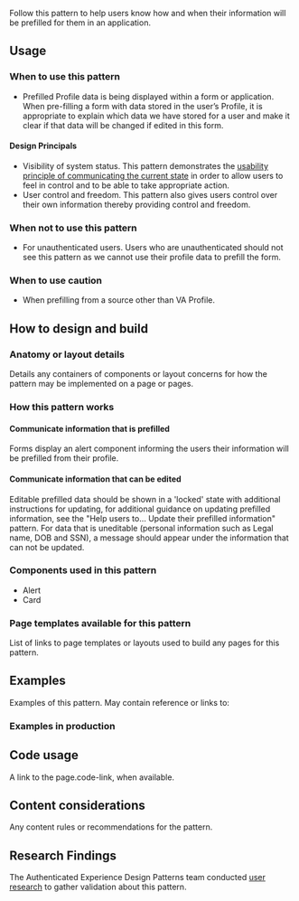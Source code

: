 
Follow this pattern to help users know how and when their information will be prefilled for them in an application. 

## Usage

### When to use this pattern

- Prefilled Profile data is being displayed within a form or application. When pre-filling a form with data stored in the user’s Profile, it is appropriate to explain which data we have stored for a user and make it clear if that data will be changed if edited in this form.

#### Design Principals
- Visibility of system status. This pattern demonstrates the [usability principle of communicating the current state](https://www.nngroup.com/articles/visibility-system-status/) in order to allow users to feel in control and to be able to take appropriate action.
- User control and freedom. This pattern also gives users control over their own information thereby providing control and freedom.

### When not to use this pattern

- For unauthenticated users. Users who are unauthenticated should not see this pattern as we cannot use their profile data to prefill the form.

### When to use caution

- When prefilling from a source other than VA Profile.

## How to design and build

### Anatomy or layout details

Details any containers of components or layout concerns for how the pattern may be implemented on a page or pages.

### How this pattern works

#### Communicate information that is prefilled
Forms display an alert component informing the users their information will be prefilled from their profile. 

#### Communicate information that can be edited
Editable prefilled data should be shown in a 'locked' state with additional instructions for updating, for additional guidance on updating prefilled information, see the "Help users to... Update their prefilled information" pattern. 
For data that is uneditable (personal information such as Legal name, DOB and SSN), a message should appear under the information that can not be updated.


### Components used in this pattern

- Alert
- Card


### Page templates available for this pattern

List of links to page templates or layouts used to build any pages for this pattern.

## Examples
 
Examples of this pattern. May contain reference or links to:

### Examples in production

## Code usage

A link to the page.code-link, when available.

## Content considerations

Any content rules or recommendations for the pattern.

## Research Findings

The Authenticated Experience Design Patterns team conducted [user research](https://github.com/department-of-veterans-affairs/va.gov-team/tree/master/products/authenticated-patterns/Design%20and%20Research/2024-07-Research%20Initiative-One-Prefill) to gather validation about this pattern.
